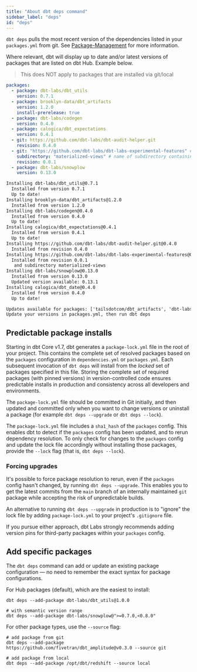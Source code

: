```yaml
---
title: "About dbt deps command"
sidebar_label: "deps"
id: "deps"
---
```


`dbt deps` pulls the most recent version of the dependencies listed in your `packages.yml` from git. See [Package-Management](/docs/build/packages) for more information.

Where relevant, dbt will display up to date and/or latest versions of packages that are listed on dbt Hub. Example below.

> This does NOT apply to packages that are installed via git/local

```yaml
packages:
  - package: dbt-labs/dbt_utils
    version: 0.7.1
  - package: brooklyn-data/dbt_artifacts
    version: 1.2.0
    install-prerelease: true
  - package: dbt-labs/codegen
    version: 0.4.0
  - package: calogica/dbt_expectations
    version: 0.4.1
  - git: https://github.com/dbt-labs/dbt-audit-helper.git
    revision: 0.4.0
  - git: "https://github.com/dbt-labs/dbt-labs-experimental-features" # git URL
    subdirectory: "materialized-views" # name of subdirectory containing `dbt_project.yml`
    revision: 0.0.1
  - package: dbt-labs/snowplow
    version: 0.13.0
```

```txt
Installing dbt-labs/dbt_utils@0.7.1
  Installed from version 0.7.1
  Up to date!
Installing brooklyn-data/dbt_artifacts@1.2.0
  Installed from version 1.2.0
Installing dbt-labs/codegen@0.4.0
  Installed from version 0.4.0
  Up to date!
Installing calogica/dbt_expectations@0.4.1
  Installed from version 0.4.1
  Up to date!
Installing https://github.com/dbt-labs/dbt-audit-helper.git@0.4.0
  Installed from revision 0.4.0
Installing https://github.com/dbt-labs/dbt-labs-experimental-features@0.0.1
  Installed from revision 0.0.1
   and subdirectory materialized-views
Installing dbt-labs/snowplow@0.13.0
  Installed from version 0.13.0
  Updated version available: 0.13.1
Installing calogica/dbt_date@0.4.0
  Installed from version 0.4.0
  Up to date!

Updates available for packages: ['tailsdotcom/dbt_artifacts', 'dbt-labs/snowplow']
Update your versions in packages.yml, then run dbt deps
```

## Predictable package installs

Starting in dbt Core v1.7, dbt generates a `package-lock.yml` file in the root of your project. This contains the complete set of resolved packages based on the `packages` configuration in `dependencies.yml` or `packages.yml`. Each subsequent invocation of `dbt deps` will install from the _locked_ set of packages specified in this file. Storing the complete set of required packages (with pinned versions) in version-controlled code ensures predictable installs in production and consistency across all developers and environments. 

The `package-lock.yml` file should be committed in Git initially, and then updated and committed only when you want to change versions or uninstall a package (for example  `dbt deps --upgrade` or `dbt deps --lock`).

The `package-lock.yml` file includes a `sha1_hash` of the `packages` config. This enables dbt to detect if the `packages` config has been updated, and to rerun dependency resolution. To only check for changes to the `packages` config and update the lock file accordingly without installing those packages, provide the `--lock` flag (that is, `dbt deps --lock`).

### Forcing upgrades

It's possible to force package resolution to rerun, even if the `packages` config hasn't changed, by running `dbt deps --upgrade`. This enables you to get the latest commits from the `main` branch of an internally maintained `git` package while accepting the risk of unpredictable builds. 

An alternative to running `dbt deps --upgrade` in production is to "ignore" the lock file by adding `package-lock.yml` to your project's `.gitignore` file. 

If you pursue either approach, dbt Labs strongly recommends adding version pins for third-party packages within your `packages` config.

## Add specific packages

The `dbt deps` command can add or update an existing package configuration &mdash; no need to remember the exact syntax for package configurations. 

For Hub packages (default), which are the easiest to install:

```shell
dbt deps --add-package dbt-labs/dbt_utils@1.0.0

# with semantic version range
dbt deps --add-package dbt-labs/snowplow@">=0.7.0,<0.8.0"
```

For other package types, use the `--source` flag:
```shell
# add package from git
dbt deps --add-package https://github.com/fivetran/dbt_amplitude@v0.3.0 --source git

# add package from local
dbt deps --add-package /opt/dbt/redshift --source local
```
